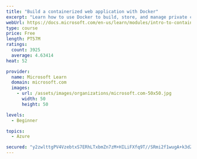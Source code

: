 ```yaml
---
title: "Build a containerized web application with Docker"
excerpt: "Learn how to use Docker to build, store, and manage private container images with the Azure Container Registry."
webUrl: https://docs.microsoft.com/en-us/learn/modules/intro-to-containers/
type: course
price: Free
length: PT57M
ratings:
  count: 3925
  average: 4.63414
heat: 52

provider:
  name: Microsoft Learn
  domain: microsoft.com
  images:
    - url: /assets/images/organizations/microsoft.com-50x50.jpg
      width: 50
      height: 50

levels:
  - Beginner

topics:
  - Azure

secured: "y2zwlttgPV4VzebtxS7ERhLTxbmZn7zM+HILiFXfq9T//SRmi2f1wugA+k3dZvsj6x6FKUUvTAigxHMUw/JAM4iOIaXzUq1ppVxEPWEHgo9lSKOBj2v6iqxIwLzC7zUvxVeXmCw2TjaXLBNZjr8uIAJJ6GZMgnmZ5O8xIEvPEg3ReE2a4zyJq5p7o+YO4Np8ad0lUn3lycSZvva30g+LbWzydLU7xB8UBiv1nsw7FYBqHBcAGZVHA2DEjJq8yx6afEYP3mztuqqLsO6eyBYwW3uXtNiILXYfY7ZIkO+pHtc5lxt0qIA/3mZu8i1rumMe1Jry0IJpiPMEauPNRrqFW/7bLyYA194/xo/bTbvjWBlzLCrM6qq1kAJf/9ptjJLySrkf8H8aQbK3SUNbZ/cZTnCNMMF1nvIl8IRZYHv5nUI=;oetzVXyKCuyVgznjrGLemg=="
---
```



